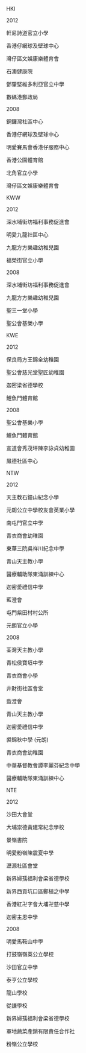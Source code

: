 HKI


2012


軒尼詩道官立小學

香港仔網球及壁球中心

灣仔區文娛康樂體育會

石澳健康院

鄧肇堅維多利亞官立中學

數碼港郵政局

2008


銅鑼灣社區中心

香港仔網球及壁球中心

明愛賽馬會香港仔服務中心

香港公園體育館

北角官立小學

灣仔區文娛康樂體育會

KWW


2012


深水埔街坊福利事務促進會

明愛九龍社區中心

九龍方方樂趣幼稚兒園

福榮街官立小學

2008


深水埔街坊福利事務促進會

九龍方方樂趣幼稚兒園

聖三一堂小學

聖公會基榮小學

KWE


2012


保良局方王錦全幼稚園

聖公會慈光堂聖匠幼稚園

迦密梁省德學校

鯉魚門體育館

2008


聖公會基樂小學

鯉魚門體育館

宣道會秀茂坪陳李詠貞幼稚園

鳳德社區中心

NTW


2012


天主教石鐘山紀念小學

元朗公立中學校友會英業小學

南屯門官立中學

青衣商會幼稚園

東華三院吳祥川紀念中學

青山天主教小學

醫療輔助隊東涌訓練中心

迦密愛禮信中學

藍澄會

屯門紫田村村公所

元朗官立小學

2008


荃灣天主教小學

青松侯寶垣中學

青衣商會小學

井財街社區會堂

藍澄會

青山天主教小學

迦密愛禮信中學

裘錦秋中學 (元朗)

青衣商會幼稚園

中華基督教會譚李麗芬紀念中學

醫療輔助隊東涌訓練中心

NTE


2012


沙田大會堂

大埔崇德黃建常紀念學校

景嶺書院

明愛粉嶺陳震夏中學

瀝源社區會堂

新界婦孺福利會梁省德學校

新界西貢坑口區鄭植之中學

香港紅卍字會大埔卍慈中學

迦密主恩中學

2008


明愛馬鞍山中學

打鼓嶺嶺英公立學校

沙田官立中學

泰亨公立學校

龍山學校

從謙學校

新界婦孺福利會梁省德學校

軍地蔬菜產銷有限責任合作社

粉嶺公立學校

